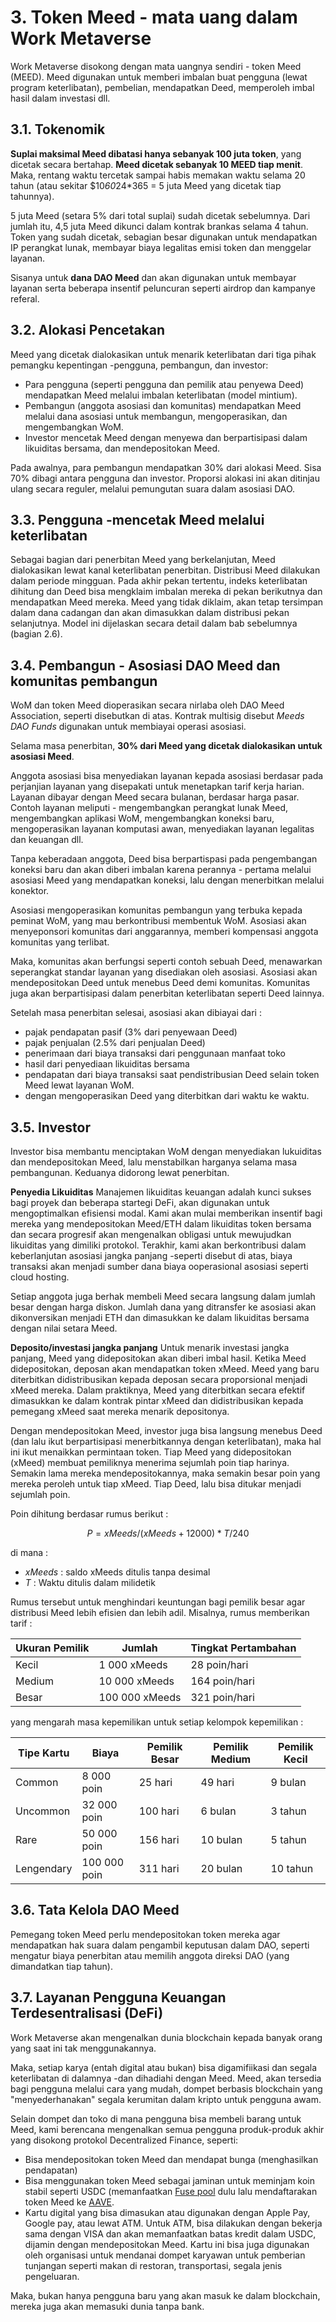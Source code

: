 # 3. Token Meed - mata uang dalam Work Metaverse

Work Metaverse disokong dengan mata uangnya sendiri - token Meed (MEED). Meed digunakan untuk memberi imbalan buat pengguna (lewat program keterlibatan), pembelian, mendapatkan Deed, memperoleh imbal hasil dalam investasi dll.

## 3.1. Tokenomik

**Suplai maksimal Meed dibatasi hanya sebanyak 100 juta token**, yang dicetak secara bertahap. **Meed dicetak sebanyak 10 MEED tiap menit**. Maka, rentang waktu tercetak sampai habis memakan waktu selama 20 tahun (atau sekitar $10*60*24*365 = 5 juta Meed yang dicetak tiap tahunnya).

5 juta Meed (setara 5% dari total suplai) sudah dicetak sebelumnya. Dari jumlah itu, 4,5 juta Meed dikunci dalam kontrak brankas selama 4 tahun. Token yang sudah dicetak, sebagian besar digunakan untuk mendapatkan IP perangkat lunak, membayar biaya legalitas emisi token dan menggelar layanan.

Sisanya untuk __dana DAO Meed__ dan akan digunakan untuk membayar layanan serta beberapa insentif peluncuran seperti airdrop dan kampanye referal.


## 3.2. Alokasi Pencetakan

Meed yang dicetak dialokasikan untuk menarik keterlibatan dari tiga pihak pemangku kepentingan -pengguna, pembangun, dan investor:

- Para pengguna (seperti pengguna dan pemilik atau penyewa Deed) mendapatkan Meed melalui imbalan keterlibatan (model mintium).
- Pembangun (anggota asosiasi dan komunitas) mendapatkan Meed melalui dana asosiasi untuk membangun, mengoperasikan, dan mengembangkan WoM.
- Investor mencetak Meed dengan menyewa dan berpartisipasi dalam likuiditas bersama, dan mendepositokan Meed.

Pada awalnya, para pembangun mendapatkan 30% dari alokasi Meed. Sisa 70% dibagi antara pengguna dan investor. Proporsi alokasi ini akan ditinjau ulang secara reguler, melalui pemungutan suara dalam asosiasi DAO.

## 3.3. Pengguna -mencetak Meed melalui keterlibatan

Sebagai bagian dari penerbitan Meed yang berkelanjutan, Meed dialokasikan lewat kanal keterlibatan penerbitan. Distribusi Meed dilakukan dalam periode mingguan. Pada akhir pekan tertentu, indeks keterlibatan dihitung dan Deed bisa mengklaim imbalan mereka di pekan berikutnya dan mendapatkan Meed mereka. Meed yang tidak diklaim, akan tetap tersimpan dalam dana cadangan dan akan dimasukkan dalam distribusi pekan selanjutnya. Model ini dijelaskan secara detail dalam bab sebelumnya (bagian 2.6).

## 3.4. Pembangun - Asosiasi DAO Meed dan komunitas pembangun

WoM dan token Meed dioperasikan secara nirlaba oleh DAO Meed Association, seperti disebutkan di atas. Kontrak multisig disebut _Meeds DAO Funds_ digunakan untuk membiayai operasi asosiasi.

Selama masa penerbitan, **30% dari Meed yang dicetak dialokasikan untuk asosiasi Meed**.

Anggota asosiasi bisa menyediakan layanan kepada asosiasi berdasar pada perjanjian layanan yang disepakati untuk menetapkan tarif kerja harian. Layanan dibayar dengan Meed secara bulanan, berdasar harga pasar. Contoh layanan meliputi - mengembangkan perangkat lunak Meed, mengembangkan aplikasi WoM, mengembangkan koneksi baru, mengoperasikan layanan komputasi awan, menyediakan layanan legalitas dan keuangan dll.

Tanpa keberadaan anggota, Deed bisa berpartispasi pada pengembangan koneksi baru dan akan diberi imbalan karena perannya - pertama melalui asosiasi Meed yang mendapatkan koneksi, lalu dengan menerbitkan melalui konektor.

Asosiasi mengoperasikan komunitas pembangun yang terbuka kepada peminat WoM, yang mau berkontribusi membentuk WoM. Asosiasi akan menyeponsori komunitas dari anggarannya, memberi kompensasi anggota komunitas yang terlibat.

Maka, komunitas akan berfungsi seperti contoh sebuah Deed, menawarkan seperangkat standar layanan yang disediakan oleh asosiasi. Asosiasi akan mendepositokan Deed untuk menebus Deed demi komunitas. Komunitas juga akan berpartisipasi dalam penerbitan keterlibatan seperti Deed lainnya.

Setelah masa penerbitan selesai, asosiasi akan dibiayai dari :

- pajak pendapatan pasif (3% dari penyewaan Deed)
- pajak penjualan (2.5% dari penjualan Deed)
- penerimaan dari biaya transaksi dari penggunaan manfaat toko
- hasil dari penyediaan likuiditas bersama
- pendapatan dari biaya transaksi saat pendistribusian Deed selain token Meed lewat layanan WoM.
- dengan mengoperasikan Deed yang diterbitkan dari waktu ke waktu.


## 3.5. Investor

Investor bisa membantu menciptakan WoM dengan menyediakan lukuiditas dan mendepositokan Meed, lalu menstabilkan harganya selama masa pembangunan. Keduanya didorong lewat penerbitan.

**Penyedia Likuiditas** Manajemen likuiditas keuangan adalah kunci sukses bagi proyek dan beberapa startegi DeFi, akan digunakan untuk mengoptimalkan efisiensi modal. Kami akan mulai memberikan insentif bagi mereka yang mendepositokan Meed/ETH dalam likuiditas token bersama dan secara progresif akan mengenalkan obligasi untuk mewujudkan likuiditas yang dimiliki protokol. Terakhir, kami akan berkontribusi dalam keberlanjutan asosiasi jangka panjang -seperti disebut di atas, biaya transaksi akan menjadi sumber dana biaya ooperasional asosiasi seperti cloud hosting.

Setiap anggota juga berhak membeli Meed secara langsung dalam jumlah besar dengan harga diskon. Jumlah dana yang ditransfer ke asosiasi akan dikonversikan menjadi ETH dan dimasukkan ke dalam likuiditas bersama dengan nilai setara Meed.

**Deposito/investasi jangka panjang** Untuk menarik investasi jangka panjang, Meed yang didepositokan akan diberi imbal hasil. Ketika Meed didepositokan, deposan akan mendapatkan token xMeed. Meed yang baru diterbitkan didistribusikan kepada deposan secara proporsional menjadi xMeed mereka. Dalam praktiknya, Meed yang diterbitkan secara efektif dimasukkan ke dalam kontrak pintar xMeed dan didistribusikan kepada pemegang xMeed saat mereka menarik depositonya.

Dengan mendepositokan Meed, investor juga bisa langsung menebus Deed (dan lalu ikut berpartisipasi menerbitkannya dengan keterlibatan), maka hal ini ikut menaikkan permintaan token. Tiap Meed yang didepositokan (xMeed) membuat pemiliknya menerima sejumlah poin tiap harinya. Semakin lama mereka mendepositokannya, maka semakin besar poin yang mereka peroleh untuk tiap xMeed. Tiap Deed, lalu bisa ditukar menjadi sejumlah poin.

Poin dihitung berdasar rumus berikut :

 $$ P = xMeeds / (xMeeds + 12000) * T / 240 $$

 di mana :

- $xMeeds$ : saldo xMeeds ditulis tanpa desimal
- $T$ : Waktu ditulis dalam milidetik

Rumus tersebut untuk menghindari keuntungan bagi pemilik besar agar distribusi Meed lebih efisien dan lebih adil. Misalnya, rumus memberikan tarif :

| **Ukuran Pemilik** | **Jumlah**     | **Tingkat Pertambahan** |
| ------------------ | -------------- | ----------------------- |
| Kecil              | 1 000 xMeeds   | 28 poin/hari            |
| Medium             | 10 000 xMeeds  | 164 poin/hari           |
| Besar              | 100 000 xMeeds | 321 poin/hari           |


yang mengarah masa kepemilikan untuk setiap kelompok kepemilikan :

| **Tipe Kartu** | **Biaya**    | **Pemilik Besar** | **Pemilik Medium** | **Pemilik Kecil** |
| -------------- | ------------ | ----------------- | ------------------ | ----------------- |
| Common         | 8 000 poin   | 25 hari           | 49 hari            | 9 bulan           |
| Uncommon       | 32 000 poin  | 100 hari          | 6 bulan            | 3 tahun           |
| Rare           | 50 000 poin  | 156 hari          | 10 bulan           | 5 tahun           |
| Lengendary     | 100 000 poin | 311 hari          | 20 bulan           | 10 tahun          |

## 3.6. Tata Kelola DAO Meed

Pemegang token Meed perlu mendepositokan token mereka agar mendapatkan hak suara dalam pengambil keputusan dalam DAO, seperti mengatur biaya penerbitan atau memilih anggota direksi DAO (yang dimandatkan tiap tahun).

## 3.7. Layanan Pengguna Keuangan Terdesentralisasi (DeFi)

Work Metaverse akan mengenalkan dunia blockchain kepada banyak orang yang saat ini tak menggunakannya.

Maka, setiap karya (entah digital atau bukan) bisa digamifiikasi dan segala keterlibatan di dalamnya -dan dihadiahi dengan Meed. Meed, akan tersedia bagi pengguna melalui cara yang mudah, dompet berbasis blockchain yang "menyederhanakan" segala kerumitan dalam kripto untuk pengguna awam.

Selain dompet dan toko di mana pengguna bisa membeli barang untuk Meed, kami berencana mengenalkan semua pengguna produk-produk akhir yang disokong protokol Decentralized Finance, seperti:

- Bisa mendepositokan token Meed dan mendapat bunga (menghasilkan pendapatan)
- Bisa menggunakan token Meed sebagai jaminan untuk meminjam koin stabil seperti USDC (memanfaatkan [Fuse pool](https://app.rari.capital/fuse) dulu lalu mendaftarakan token Meed ke [AAVE](https://aave.com/).
- Kartu digital yang bisa dimasukan atau digunakan dengan Apple Pay, Google pay, atau lewat ATM. Untuk ATM, bisa dilakukan dengan bekerja sama dengan VISA dan akan memanfaatkan batas kredit dalam USDC, dijamin dengan mendepositokan Meed. Kartu ini bisa juga digunakan oleh organisasi untuk mendanai dompet karyawan untuk pemberian tunjangan seperti makan di restoran, transportasi, segala jenis pengeluaran.

Maka, bukan hanya pengguna baru yang akan masuk ke dalam blockchain, mereka juga akan memasuki dunia tanpa bank.

 
